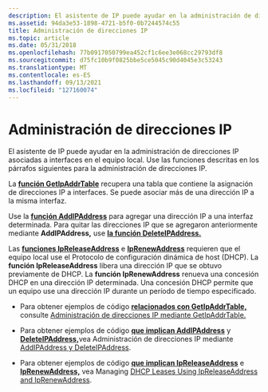 ```yaml
---
description: El asistente de IP puede ayudar en la administración de direcciones IP asociadas a interfaces en el equipo local. Use las funciones descritas en los párrafos siguientes para la administración de direcciones IP.
ms.assetid: 94da3e53-1898-4721-b5f0-0b7244574c55
title: Administración de direcciones IP
ms.topic: article
ms.date: 05/31/2018
ms.openlocfilehash: 77b0917050799ea452cf1c6ee3e068cc29793df8
ms.sourcegitcommit: d75fc10b9f0825bbe5ce5045c90d4045e3c53243
ms.translationtype: MT
ms.contentlocale: es-ES
ms.lasthandoff: 09/13/2021
ms.locfileid: "127160074"
---
```

# <a name="managing-ip-addresses"></a>Administración de direcciones IP

El asistente de IP puede ayudar en la administración de direcciones IP asociadas a interfaces en el equipo local. Use las funciones descritas en los párrafos siguientes para la administración de direcciones IP.

La [**función GetIpAddrTable**](/windows/desktop/api/Iphlpapi/nf-iphlpapi-getipaddrtable) recupera una tabla que contiene la asignación de direcciones IP a interfaces. Se puede asociar más de una dirección IP a la misma interfaz.

Use la [**función AddIPAddress**](/windows/desktop/api/Iphlpapi/nf-iphlpapi-addipaddress) para agregar una dirección IP a una interfaz determinada. Para quitar las direcciones IP que se agregaron anteriormente mediante **AddIPAddress,** use [**la función DeleteIPAddress.**](/windows/desktop/api/Iphlpapi/nf-iphlpapi-deleteipaddress)

Las [**funciones IpReleaseAddress**](/windows/desktop/api/Iphlpapi/nf-iphlpapi-ipreleaseaddress) e [**IpRenewAddress**](/windows/desktop/api/Iphlpapi/nf-iphlpapi-iprenewaddress) requieren que el equipo local use el Protocolo de configuración dinámica de host (DHCP). La **función IpReleaseAddress** libera una dirección IP que se obtuvo previamente de DHCP. La **función IpRenewAddress** renueva una concesión DHCP en una dirección IP determinada. Una concesión DHCP permite que un equipo use una dirección IP durante un período de tiempo especificado.

-   Para obtener ejemplos de código [**relacionados con GetIpAddrTable,**](/windows/desktop/api/Iphlpapi/nf-iphlpapi-getipaddrtable) consulte [Administración de direcciones IP mediante GetIpAddrTable.](managing-ip-addresses-using-getipaddrtable.md)

-   Para obtener ejemplos de código [**que implican AddIPAddress**](/windows/desktop/api/Iphlpapi/nf-iphlpapi-addipaddress) y [**DeleteIPAddress,**](/windows/desktop/api/Iphlpapi/nf-iphlpapi-deleteipaddress)vea Administración de direcciones IP mediante [AddIPAddress y DeleteIPAddress](managing-ip-addresses-using-addipaddress-and-deleteipaddress.md).

-   Para obtener ejemplos de código [**que implican IpReleaseAddress**](/windows/desktop/api/Iphlpapi/nf-iphlpapi-ipreleaseaddress) e [**IpRenewAddress,**](/windows/desktop/api/Iphlpapi/nf-iphlpapi-iprenewaddress) vea Managing [DHCP Leases Using IpReleaseAddress and IpRenewAddress](managing-dhcp-leases-using-ipreleaseaddress-and-iprenewaddress.md).

 

 



